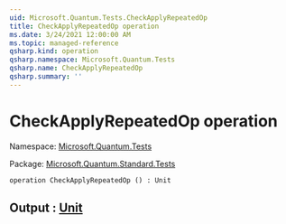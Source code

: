 ```yaml
---
uid: Microsoft.Quantum.Tests.CheckApplyRepeatedOp
title: CheckApplyRepeatedOp operation
ms.date: 3/24/2021 12:00:00 AM
ms.topic: managed-reference
qsharp.kind: operation
qsharp.namespace: Microsoft.Quantum.Tests
qsharp.name: CheckApplyRepeatedOp
qsharp.summary: ''
---
```


# CheckApplyRepeatedOp operation

Namespace: [Microsoft.Quantum.Tests](xref:Microsoft.Quantum.Tests)

Package: [Microsoft.Quantum.Standard.Tests](https://nuget.org/packages/Microsoft.Quantum.Standard.Tests)




```qsharp
operation CheckApplyRepeatedOp () : Unit
```


## Output : [Unit](xref:microsoft.quantum.lang-ref.unit)

